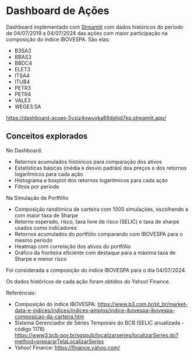 # Dashboard de Ações

Dashboard implementado com [Streamlit](https://streamlit.io/) com dados históricos do período de 04/07/2019 a 04/07/2024 das ações com maior participação na composição do índice IBOVESPA. São elas: 

- B3SA3
- BBAS3
- BBDC4
- ELET3
- ITSA4
- ITUB4
- PETR3
- PETR4
- VALE3
- WEGE3.SA

https://dashboard-acoes-5vzjz4owuyka89dxhjd7kp.streamlit.app/


## Conceitos explorados 

No Dashboard:

- Retornos acumulados históricos para comparação dos ativos
- Estatísticas básicas (média e desvio padrão) dos preços e dos retornos logarítmicos para cada ação
- Histograma e boxplot dos retornos logarítmicos para cada ação
- Filtros por período

Na Simulação de Portfólio

- Composição randômica de carteira com 1000 simulações, escolhendo a com maior taxa de Sharpe
- Retorno esperado, risco, taxa livre de risco (SELIC) e taxa de sharpe usados como indicadores
- Retornos acumulados do portfólio comparando com IBOVESPA para o mesmo período
- Heatmap com correlação dos ativos do portfólio
- Gráfico da fronteira eficiente com destaque para a máxima taxa de Sharpe e menor risco

Foi considerada a composição do índice IBOVESPA para o dia 04/07/2024.

Os dados históricos de cada ação foram obtidos do Yahoo! Finance.


Referências:

- Composição do índice IBOVESPA: https://www.b3.com.br/pt_br/market-data-e-indices/indices/indices-amplos/indice-ibovespa-ibovespa-composicao-da-carteira.htm
- Sistema Gerenciador de Séries Temporais do BCB (SELIC anualizada - código 1178) https://www3.bcb.gov.br/sgspub/localizarseries/localizarSeries.do?method=prepararTelaLocalizarSeries
- Yahoo! Finance: https://finance.yahoo.com/